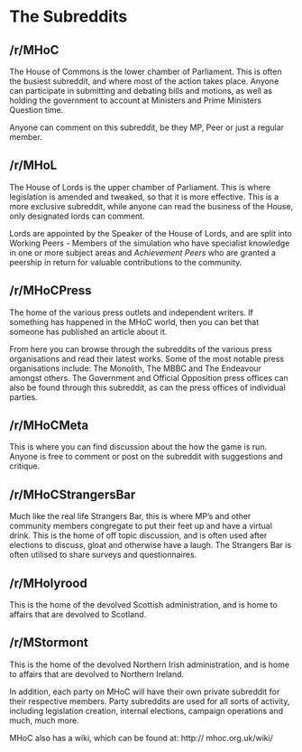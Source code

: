 # The Subreddits
## /r/MHoC
The House of Commons is the lower chamber of Parliament.
This is often the busiest subreddit, and where most of the action
takes place. Anyone can participate in submitting and debating
bills and motions, as well as holding the government to account
at Ministers and Prime Ministers Question time.

Anyone can comment on this subreddit, be they MP, Peer or just
a regular member.

## /r/MHoL
The House of Lords is the upper chamber of Parliament. This is
where legislation is amended and tweaked, so that it is more
effective. This is a more exclusive subreddit, while anyone can
read the business of the House, only designated lords can
comment.

Lords are appointed by the Speaker of the House of Lords, and
are split into Working Peers -
Members of the simulation who have specialist knowledge in
one or more subject areas and *Achievement Peers* who are
granted a peership in return for valuable contributions to the
community.

## /r/MHoCPress
The home of the various press outlets and independent writers.
If something has happened in the MHoC world, then you can
bet that someone has published an article about it.

From here you can browse through the subreddits of the various
press organisations and read their latest works. Some of the
most notable press organisations include: The Monolith, The
MBBC and The Endeavour amongst others. The Government
and Official Opposition press offices can also be found through
this subreddit, as can the press offices of individual parties.

## /r/MHoCMeta
This is where you can find discussion about the how the game is
run. Anyone is free to comment or post on the subreddit with
suggestions and critique.

## /r/MHoCStrangersBar
Much like the real life Strangers Bar, this is where MP’s and
other community members congregate to put their feet up and
have a virtual drink. This is the home of off topic discussion,
and is often used after elections to discuss, gloat and otherwise
have a laugh. The Strangers Bar is often utilised to share
surveys and questionnaires.

## /r/MHolyrood
This is the home of the devolved Scottish administration, and is
home to affairs that are devolved to Scotland.

## /r/MStormont
This is the home of the devolved Northern Irish administration,
and is home to affairs that are devolved to Northern Ireland.

In addition, each party on MHoC will have their own private
subreddit for their respective members. Party subreddits are
used for all sorts of activity, including legislation creation,
internal elections, campaign operations and much, much more.

MHoC also has a wiki, which can be found at: http://
mhoc.org.uk/wiki/
